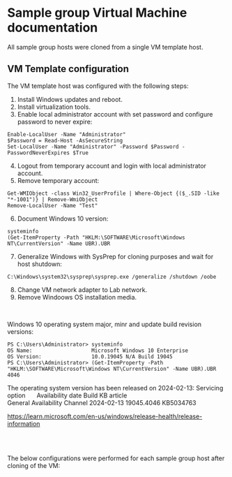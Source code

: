 # Sample group Virtual Machine documentation

All sample group hosts were cloned from a single VM template host. <br>

## VM Template configuration

The VM template host was configured with the following steps:

1. Install Windows updates and reboot.
2. Install virtualization tools.
3. Enable local administrator account with set password and configure password to never expire:
```
Enable-LocalUser -Name "Administrator"
$Password = Read-Host -AsSecureString
Set-LocalUser -Name "Administrator" -Password $Password -PasswordNeverExpires $True
``` 
4. Logout from temporary account and login with local administrator account.
5. Remove temporary account:
```
Get-WMIObject -class Win32_UserProfile | Where-Object {($_.SID -like "*-1001")} | Remove-WmiObject
Remove-LocalUser -Name "Test"
``` 
6. Document Windows 10 version:
```
systeminfo
(Get-ItemProperty -Path "HKLM:\SOFTWARE\Microsoft\Windows NT\CurrentVersion" -Name UBR).UBR
```
7. Generalize Windows with SysPrep for cloning purposes and wait for host shutdown:
```
C:\Windows\system32\sysprep\sysprep.exe /generalize /shutdown /oobe
```
8. Change VM network adapter to Lab network.
9. Remove Windoows OS installation media.
   
<br>

Windows 10 operating system major, minr and update build revision versions:

```
PS C:\Users\Administrator> systeminfo
OS Name:                   Microsoft Windows 10 Enterprise
OS Version:                10.0.19045 N/A Build 19045
PS C:\Users\Administrator> (Get-ItemProperty -Path "HKLM:\SOFTWARE\Microsoft\Windows NT\CurrentVersion" -Name UBR).UBR
4046
```

The operating system version has been released on 2024-02-13:
Servicing option &ensp; &ensp; Availability date 	Build 	KB article<br>
General Availability Channel 	2024-02-13 	19045.4046 	KB5034763

https://learn.microsoft.com/en-us/windows/release-health/release-information


<br>
<br>

The below configurations were performed for each sample group host after cloning of the VM:




